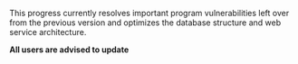 This progress currently resolves important program vulnerabilities left over from the previous version and optimizes the database structure and web service architecture.

**All users are advised to update**


